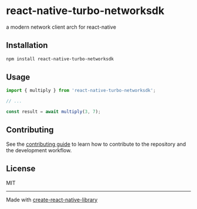 # react-native-turbo-networksdk

a modern network client arch for react-native

## Installation

```sh
npm install react-native-turbo-networksdk
```

## Usage


```js
import { multiply } from 'react-native-turbo-networksdk';

// ...

const result = await multiply(3, 7);
```


## Contributing

See the [contributing guide](CONTRIBUTING.md) to learn how to contribute to the repository and the development workflow.

## License

MIT

---

Made with [create-react-native-library](https://github.com/callstack/react-native-builder-bob)
